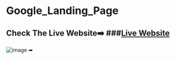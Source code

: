 # Google_Landing_Page

## Check The Live Website➡️ ###[Live Website](https://sekunev.github.io/Projects/06_Google_Landing_Page/)


![image](https://user-images.githubusercontent.com/101554737/184587683-eeeb960c-d3d0-4fe7-b0db-6daea6aa3515.png)
➡
